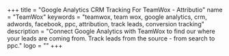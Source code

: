 +++
title = "Google Analytics CRM Tracking For TeamWox - Attributio"
name = "TeamWox"
keywords = "teamwox, team wox, google analytics, crm, adwords, facebook, ppc, attribution, track leads, conversion tracking"
description = "Connect Google Analytics with TeamWox to find our where your leads are coming from. Track leads from the source - from search to ppc."
logo = ""
+++
